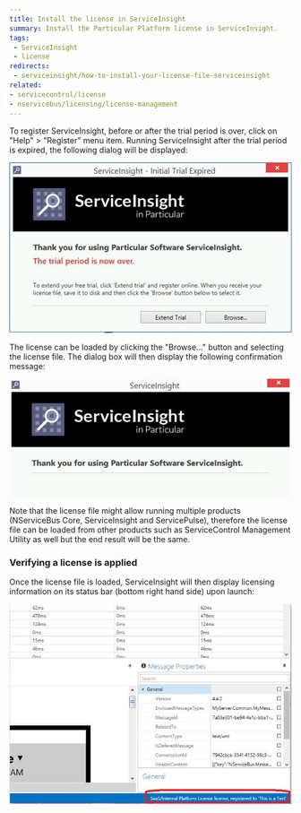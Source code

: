 ```yaml
---
title: Install the license in ServiceInsight
summary: Install the Particular Platform license in ServiceInsight.
tags:
 - ServiceInsight
 - license
redirects:
 - serviceinsight/how-to-install-your-license-file-serviceinsight
related:
- servicecontrol/license
- nservicebus/licensing/license-management
---
```


To register ServiceInsight, before or after the trial period is over, click on "Help" \> "Register" menu item. Running ServiceInsight after the trial period is expired, the following dialog will be displayed:

![trial period expiration](images/trial-period-expiration.png)

The license can be loaded by clicking the "Browse..." button and selecting the license file. The dialog box will then display the following confirmation message:

![trial period licensed](images/trial-period-licensed.png)

Note that the license file might allow running multiple products (NServiceBus Core, ServiceInsight and ServicePulse), therefore the license file can be loaded from other products such as ServiceControl Management Utility as well but the end result will be the same.

### Verifying a license is applied

Once the license file is loaded, ServiceInsight will then display licensing information on its status bar (bottom right hand side) upon launch:

![license verified](images/license-verified.png 'width=500')